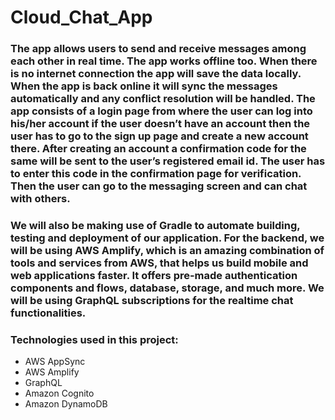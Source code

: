 # Cloud_Chat_App

### The app allows users to send and receive messages among each other in real time. The app works offline too. When there is no internet connection the app will save the data locally. When the app is back online it will sync the messages automatically and any conflict resolution will be handled. The app consists of a login page from where the user can log into his/her account if the user doesn’t have an account then the user has to go to the sign up page and create a new account there. After creating an account a confirmation code for the same will be sent to the user’s registered email id. The user has to enter this code in the confirmation page for verification. Then the user can go to the messaging screen and can chat with others. 


### We will also be making use of Gradle to automate building, testing and deployment of our application. For the backend, we will be using AWS Amplify, which is an amazing combination of tools and services from AWS, that helps us build mobile and web applications faster. It offers pre-made authentication components and flows, database, storage, and much more. We will be using GraphQL subscriptions for the realtime chat functionalities.


### Technologies used in this project:
- AWS AppSync
- AWS Amplify
- GraphQL
- Amazon Cognito
- Amazon DynamoDB
